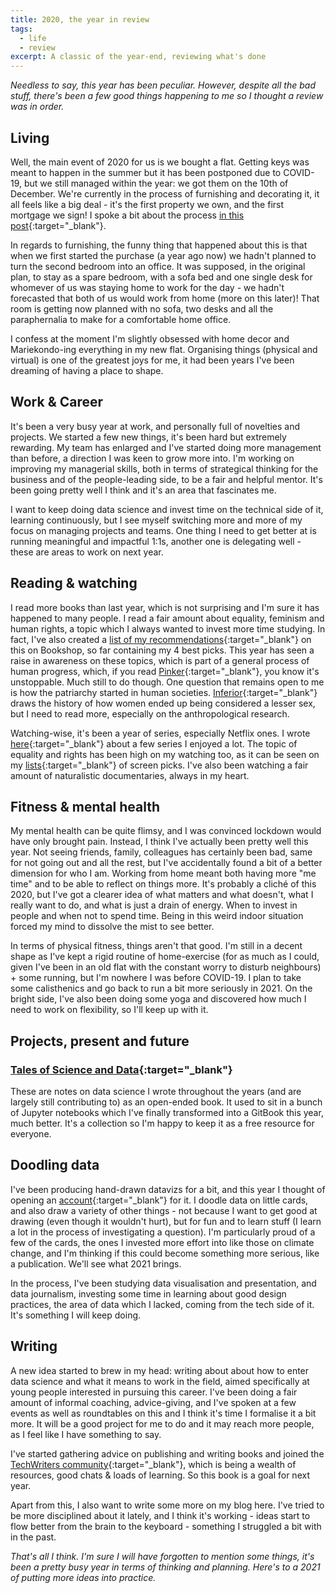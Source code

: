 ```yaml
---
title: 2020, the year in review
tags:
  - life
  - review
excerpt: A classic of the year-end, reviewing what's done
---
```


*Needless to say, this year has been peculiar. However, despite all the bad stuff, there's been a few good things happening to me so I thought a review was in order.*

## Living

Well, the main event of 2020 for us is we bought a flat. Getting keys was meant to happen in the summer but it has been postponed due to COVID-19, but we still managed within the year: we got them on the 10th of December. We're currently in the process of furnishing and decorating it, it all feels like a big deal - it's the first property we own, and the first mortgage we sign! I spoke a bit about the process [in this post](https://martinapugliese.github.io/i-bought-a-flat){:target="_blank"}.

In regards to furnishing, the funny thing that happened about this is that when we first started the purchase (a year ago now) we hadn't planned to turn the second bedroom into an office. It was supposed, in the original plan, to stay as a spare bedroom, with a sofa bed and one single desk for whomever of us was staying home to work for the day - we hadn't forecasted that both of us would work from home (more on this later)! That room is getting now planned with no sofa, two desks and all the paraphernalia to make for a comfortable home office.

I confess at the moment I'm slightly obsessed with home decor and Mariekondo-ing everything in my new flat. Organising things (physical and virtual) is one of the greatest joys for me, it had been years I've been dreaming of having a place to shape.

## Work & Career

It's been a very busy year at work, and personally full of novelties and projects. We started a few new things, it's been hard but extremely rewarding. My team has enlarged and I've started doing more management than before, a direction I was keen to grow more into. I'm working on improving my managerial skills, both in terms of strategical thinking for the business and of the people-leading side, to be a fair and helpful mentor. It's been going pretty well I think and it's an area that fascinates me.

I want to keep doing data science and invest time on the technical side of it, learning continuously, but I see myself switching more and more of my focus on managing projects and teams. One thing I need to get better at is running meaningful and impactful 1:1s, another one is delegating well - these are areas to work on next year.

## Reading & watching

I read more books than last year, which is not surprising and I'm sure it has happened to many people. I read a fair amount about equality, feminism and human rights, a topic which I always wanted to invest more time studying. In fact, I've also created a [list of my recommendations](https://uk.bookshop.org/lists/feminism-equality-human-rights-fairness){:target="_blank"} on this on Bookshop, so far containing my 4 best picks. This year has seen a raise in awareness on these topics, which is part of a general process of human progress, which, if you read [Pinker](https://uk.bookshop.org/books/enlightenment-now-the-case-for-reason-science-humanism-and-progress/9780141979090){:target="_blank"}, you know it's unstoppable. Much still to do though.
One question that remains open to me is how the patriarchy started in human societies. [Inferior](https://uk.bookshop.org/books/inferior-the-true-power-of-women-and-the-science-that-shows-it/9780008172039){:target="_blank"} draws the history of how women ended up being considered a lesser sex, but I need to read more, especially on the anthropological research.

Watching-wise, it's been a year of series, especially Netflix ones. I wrote [here](https://martinapugliese.github.io/great-feminist-shows/){:target="_blank"} about a few series I enjoyed a lot. The topic of equality and rights has been high on my watching too, as it can be seen on my [lists](https://www.themoviedb.org/u/martina.physics/lists){:target="_blank"} of screen picks. I've also been watching a fair amount of naturalistic documentaries, always in my heart.

## Fitness & mental health

My mental health can be quite flimsy, and I was convinced lockdown would have only brought pain. Instead, I think I've actually been pretty well this year. Not seeing friends, family, colleagues has certainly been bad, same for not going out and all the rest, but I've accidentally found a bit of a better dimension for who I am. Working from home meant both having more "me time" and to be able to reflect on things more. It's probably a cliché of this 2020, but I've got a clearer idea of what matters and what doesn't, what I really want to do, and what is just a drain of energy. When to invest in people and when not to spend time. Being in this weird indoor situation forced my mind to dissolve the mist to see better.

In terms of physical fitness, things aren't that good. I'm still in a decent shape as I've kept a rigid routine of home-exercise (for as much as I could, given I've been in an old flat with the constant worry to disturb neighbours) + some running, but I'm nowhere I was before COVID-19. I plan to take some calisthenics and go back to run a bit more seriously in 2021. On the bright side, I've also been doing some yoga and discovered how much I need to work on flexibility, so I'll keep up with it.

## Projects, present and future

### [Tales of Science and Data](https://martinapugliese.gitbook.io/tales-of-science-and-data/){:target="_blank"}

These are notes on data science I wrote throughout the years (and are largely still contributing to) as an open-ended book. It used to sit in a bunch of Jupyter notebooks which I've finally transformed into a GitBook this year, much better. It's a collection so I'm happy to keep it as a free resource for everyone.

## Doodling data

I've been producing hand-drawn datavizs for a bit, and this year I thought of opening an [account](https://www.instagram.com/doodledatcard/){:target="_blank"} for it. I doodle data on little cards, and also draw a variety of other things - not because I want to get good at drawing (even though it wouldn't hurt), but for fun and to learn stuff (I learn a lot in the process of investigating a question). I'm particularly proud of a few of the cards, the ones I invested more effort into like those on climate change, and I'm thinking if this could become something more serious, like a publication. We'll see what 2021 brings.

In the process, I've been studying data visualisation and presentation, and data journalism, investing some time in learning about good design practices, the area of data which I lacked, coming from the tech side of it. It's something I will keep doing.

## Writing

A new idea started to brew in my head: writing about about how to enter data science and what it means to work in the field, aimed specifically at young people interested in pursuing this career. I've been doing a fair amount of informal coaching, advice-giving, and I've spoken at a few events as well as roundtables on this and I think it's time I formalise it a bit more. It will be a good project for me to do and it may reach more people, as I feel like I have something to say.

I've started gathering advice on publishing and writing books and joined the [TechWriters community](https://lethain.com/techwriters/){:target="_blank"}, which is being a wealth of resources, good chats & loads of learning. So this book is a goal for next year.

Apart from this, I also want to write some more on my blog here. I've tried to be more disciplined about it lately, and I think it's working - ideas start to flow better from the brain to the keyboard - something I struggled a bit with in the past.

*That's all I think. I'm sure I will have forgotten to mention some things, it's been a pretty busy year in terms of thinking and planning. Here's to a 2021 of putting more ideas into practice.*
